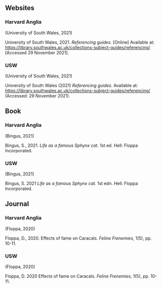 ## Websites
### Harvard Anglia

(University of South Wales, 2021)

University of South Wales, 2021. *Referencing guides.* [Online] 
Available at: https://library.southwales.ac.uk/collections-subject-guides/referencing/
[Accessed 29 November 2021].

### USW

(University of South Wales, 2021)

University of South Wales (2021) *Referencing guides.* Available at: https://library.southwales.ac.uk/collections-subject-guides/referencing/ (Accessed: 29 November 2021).

## Book
### Harvard Anglia

(Bingus, 2021)

Bingus, S., 2021. *Life as a famous Sphynx cat.* 1st ed. Hell: Floppa Incorporated.

### USW

(Bingus, 2021)

Bingus, S. 2021 *Life as a famous Sphynx cat.* 1st edn. Hell: Floppa Incorporated.

## Journal
### Harvard Anglia

(Floppa, 2020)

Floppa, D., 2020. Effects of fame on Caracals. *Feline Frenemies*, 1(5), pp. 10-11.

### USW

(Floppa, 2020)

Floppa, D. 2020 Effects of fame on Caracals. *Feline Frenemies*, 1(5), pp. 10-11.
